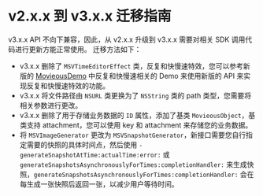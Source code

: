 # v2.x.x 到 v3.x.x 迁移指南
v3.x.x API 不向下兼容，因此，从 v2.x.x 升级到 v3.x.x 需要对相关 SDK 调用代码进行更新方能正常使用。
迁移方法如下：
- v3.x.x 删除了 `MSVTimeEditorEffect` 类，反复和快慢速特效，您可以参考新版的 [MovieousDemo](https://github.com/movieous-team/MovieousDemo-Cocoa-Release) 中反复和快慢速相关的 Demo 来使用新版的 API 来实现反复和快慢速特效的功能。
- v3.x.x 将文件路径由 `NSURL` 类更换为了 `NSString` 类的 path 类型，您需要将相关参数进行更改。
- v3.x.x 删除了用于存储业务数据的 `ID` 属性，添加了基类 `MovieousObject`，基类支持 attachment，您可以使用 key 和 attachment 来存储您的业务数据。
- 将 `MSVImageGenerator` 更改为 `MSVSnapshotGenerator`，新接口需要您自行指定需要的快照的具体时间点，然后使用 `-generateSnapshotAtTime:actualTime:error:` 或 `generateSnapshotsAsynchronouslyForTimes:completionHandler:` 来生成快照，`generateSnapshotsAsynchronouslyForTimes:completionHandler:` 会在每生成一张快照后返回一张，以减少用户等待时间。